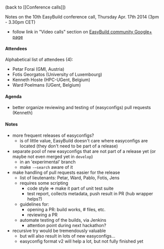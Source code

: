 (back to [[Conference calls]])

Notes on the 10th EasyBuild conference call, Thursday Apr. 17th 2014 (3pm - 3.30pm CET)

 * follow link in "Video calls" section on [EasyBuild community Google+ page](https://plus.google.com/communities/103632287931200436158)

#### Attendees

Alphabetical list of attendees (4):

* Petar Forai (GMI, Austria)
* Fotis Georgatos (University of Luxembourg)
* Kenneth Hoste (HPC-UGent, Belgium)
* Ward Poelmans (UGent, Belgium)

#### Agenda

* better organize reviewing and testing of (easyconfigs) pull requests (Kenneth)

#### Notes

* more frequent releases of easyconfigs?
    * is of little value, EasyBuild doesn't care where easyconfigs are located (they don't need to be part of a release)
* separate pool of new easyconfigs that are not part of a release yet (or maybe not even merged yet in `develop`)
    * in an 'experimental' branch
    * make `-—search` aware of it
* make handling of pull requests easier for the release
    * list of lieutenants: Petar, Ward, Pablo, Fotis, Jens
    * requires some scripting
        * code style => make it part of unit test suite
        * test report, collects metadata, push result in PR (hub wrapper helps?)
    * guidelines for:
        * opening a PR: build works, # files, etc.
        * reviewing a PR
    * automate testing of the builds, via Jenkins
        * attention point during next hackathon?
* recursive try would be tremendously valuable
    * but will also result in lots of new easyconfigs...
    * easyconfig format v2 will help a lot, but not fully finished yet

